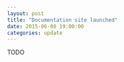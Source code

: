 ```yaml
---
layout: post
title: "Documentation site launched"
date: 2015-06-08 19:00:00
categories: update
---
```


TODO

